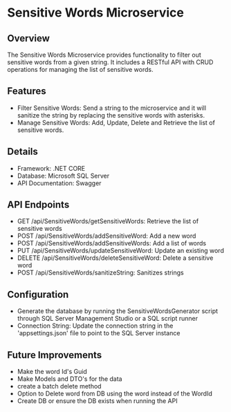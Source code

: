 # Sensitive Words Microservice

## Overview

The Sensitive Words Microservice provides functionality to filter out sensitive words from a given string. It includes a RESTful API with CRUD operations for managing the list of sensitive words.

## Features

- Filter Sensitive Words: Send a string to the microservice and it will sanitize the string by replacing the sensitive words with asterisks.
- Manage Sensitive Words: Add, Update, Delete and Retrieve the list of sensitive words.

## Details
- Framework: .NET CORE
- Database: Microsoft SQL Server
- API Documentation: Swagger

## API Endpoints
- GET /api/SensitiveWords/getSensitiveWords: Retrieve the list of sensitive words
- POST /api/SensitiveWords/addSensitiveWord: Add a new word
- POST /api/SensitiveWords/addSensitiveWords: Add a list of words
- PUT /api/SensitiveWords/updateSensitiveWord: Update an existing word
- DELETE /api/SensitiveWords/deleteSensitiveWord: Delete a sensitive word
- POST /api/SensitiveWords/sanitizeString: Sanitizes strings

## Configuration
- Generate the database by running the SensitiveWordsGenerator script through SQL Server Management Studio or a SQL script runner
- Connection String: Update the connection string in the 'appsettings.json' file to point to the SQL Server instance

## Future Improvements
- Make the word Id's Guid
- Make Models and DTO's for the data
- create a batch delete method
- Option to Delete word from DB using the word instead of the WordId
- Create DB or ensure the DB exists when running the API

